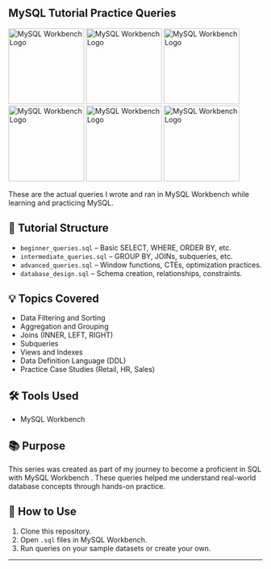 ## MySQL Tutorial Practice Queries
 
<img src="https://www.mysql.com/common/logos/logo-mysql-170x115.png" alt="MySQL Workbench Logo" width="150"/>     <img src="https://www.mysql.com/common/logos/logo-mysql-170x115.png" alt="MySQL Workbench Logo" width="150"/>     <img src="https://www.mysql.com/common/logos/logo-mysql-170x115.png" alt="MySQL Workbench Logo" width="150"/>     <img src="https://www.mysql.com/common/logos/logo-mysql-170x115.png" alt="MySQL Workbench Logo" width="150"/>     <img src="https://www.mysql.com/common/logos/logo-mysql-170x115.png" alt="MySQL Workbench Logo" width="150"/>     <img src="https://www.mysql.com/common/logos/logo-mysql-170x115.png" alt="MySQL Workbench Logo" width="150"/>







These are the actual queries I wrote and ran in MySQL Workbench while learning and practicing MySQL.

## 📂 Tutorial Structure
- `beginner_queries.sql` – Basic SELECT, WHERE, ORDER BY, etc.
- `intermediate_queries.sql` – GROUP BY, JOINs, subqueries, etc.
- `advanced_queries.sql` – Window functions, CTEs, optimization practices.
- `database_design.sql` – Schema creation, relationships, constraints.

## 💡 Topics Covered
- Data Filtering and Sorting
- Aggregation and Grouping
- Joins (INNER, LEFT, RIGHT)
- Subqueries
- Views and Indexes
- Data Definition Language (DDL)
- Practice Case Studies (Retail, HR, Sales)

## 🛠 Tools Used
- MySQL Workbench

## 📚 Purpose
This series was created as part of my journey to become a proficient in SQL with MySQL Workbench . These queries helped me understand real-world database concepts through hands-on practice.

## 📎 How to Use
1. Clone this repository.
2. Open `.sql` files in MySQL Workbench.
3. Run queries on your sample datasets or create your own.

---
